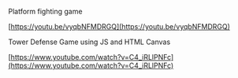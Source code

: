 
Platform fighting game

[https://youtu.be/vyqbNFMDRGQ](https://youtu.be/vyqbNFMDRGQ)  

  

Tower Defense Game using JS and HTML Canvas

[https://www.youtube.com/watch?v=C4_iRLlPNFc](https://www.youtube.com/watch?v=C4_iRLlPNFc)
